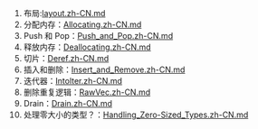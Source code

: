 1. 布局:<a href = "./1.layout.zh-CN.md">layout.zh-CN.md</a>
2. 分配内存：<a href = "./2.Allocating.zh-CN.md">Allocating.zh-CN.md</a>
3. Push 和 Pop：<a href = "./3.Push_and_Pop.zh-CN.md">Push_and_Pop.zh-CN.md</a>
4. 释放内存：<a href = "./4.Deallocating.zh-CN.md">Deallocating.zh-CN.md</a>
5. 切片：<a href = "./5.Deref.zh-CN.md">Deref.zh-CN.md</a>
6. 插入和删除：<a href = "./6.Insert_and_Remove.zh-CN.md">Insert_and_Remove.zh-CN.md</a>
7. 迭代器：<a href = "./7.Intolter.zh-CN.md">Intolter.zh-CN.md</a>
8. 删除重复逻辑：<a href = "./8.RawVec.zh-CN.md">RawVec.zh-CN.md</a>
9. Drain：<a href = "./9.Drain.zh-CN.md">Drain.zh-CN.md</a>
10. 处理零大小的类型？：<a href = "./10.Handling_Zero-Sized_Types.zh-CN.md">Handling_Zero-Sized_Types.zh-CN.md</a>
